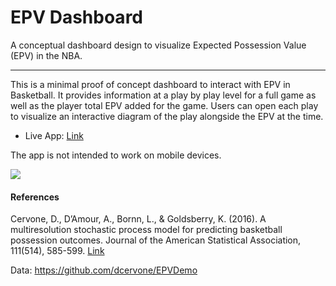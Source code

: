 # EPV Dashboard
A conceptual dashboard design to visualize Expected Possession Value (EPV) in the NBA.

***

This is a minimal proof of concept dashboard to interact with EPV in Basketball. It provides information at a play by play level for a full game as well as the player total EPV added for the game. Users can open each play to visualize an interactive diagram of the play alongside the EPV at the time. 

* Live App: [Link](https://josedv.shinyapps.io/EPV_NBA_Dashboard/)

The app is not intended to work on mobile devices.

![](anim.gif)

#### References

Cervone, D., D’Amour, A., Bornn, L., & Goldsberry, K. (2016). A multiresolution stochastic process model for predicting basketball possession outcomes. Journal of the American Statistical Association, 111(514), 585-599. [Link](https://arxiv.org/abs/1408.0777)

Data: https://github.com/dcervone/EPVDemo
